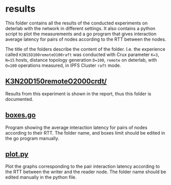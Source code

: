 # results

This folder contains all the results of the conducted experiments on deterlab with the network in different settings. It also contains a python script to plot the measurements and a go program that gives interaction average latency for pairs of nodes according to the RTT between the nodes.

The title of the folders describe the content of the folder. I.e. the experience called `K3N15D100remoteO100raft` was conducted with Crux parameter `K=3`, `N=15` hosts, distance topology generation `D=100`, `remote` on deterlab, with `O=100` operations measured, in IPFS Cluster `raft` mode.

## [K3N20D150remoteO2000crdt/](K3N20D150remoteO2000crdt)

Results from this experiment is shown in the report, thus this folder is documented.

## [boxes.go](boxes.go)

Program showing the average interaction latency for pairs of nodes according to their RTT. The folder name, and boxes limit should be edited in the go program manually.

## [plot.py](plot.py)

Plot the graphs corresponding to the pair interaction latency according to the RTT between the writer and the reader node. The folder name should be edited manually in the python file.
